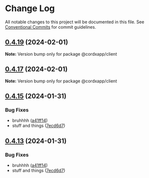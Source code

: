 # Change Log

All notable changes to this project will be documented in this file.
See [Conventional Commits](https://conventionalcommits.org) for commit guidelines.

## [0.4.19](https://github.com/CordXApp/node-sdk/compare/v0.4.17...v0.4.19) (2024-02-01)

**Note:** Version bump only for package @cordxapp/client

## [0.4.17](https://github.com/CordXApp/node-sdk/compare/v0.4.15...v0.4.17) (2024-02-01)

**Note:** Version bump only for package @cordxapp/client

## [0.4.15](https://github.com/CordXApp/node-sdk/compare/v0.4.0...v0.4.15) (2024-01-31)

### Bug Fixes

-   bruhhhh ([a41ff14](https://github.com/CordXApp/node-sdk/commit/a41ff14da52232585fe1401d6effe50a65fbdb6d))
-   stuff and things ([7ecd6d7](https://github.com/CordXApp/node-sdk/commit/7ecd6d7e27ee94f4201021fe28000d62a9d8b0ee))

## [0.4.13](https://github.com/CordXApp/node-sdk/compare/v0.4.0...v0.4.13) (2024-01-31)

### Bug Fixes

-   bruhhhh ([a41ff14](https://github.com/CordXApp/node-sdk/commit/a41ff14da52232585fe1401d6effe50a65fbdb6d))
-   stuff and things ([7ecd6d7](https://github.com/CordXApp/node-sdk/commit/7ecd6d7e27ee94f4201021fe28000d62a9d8b0ee))
